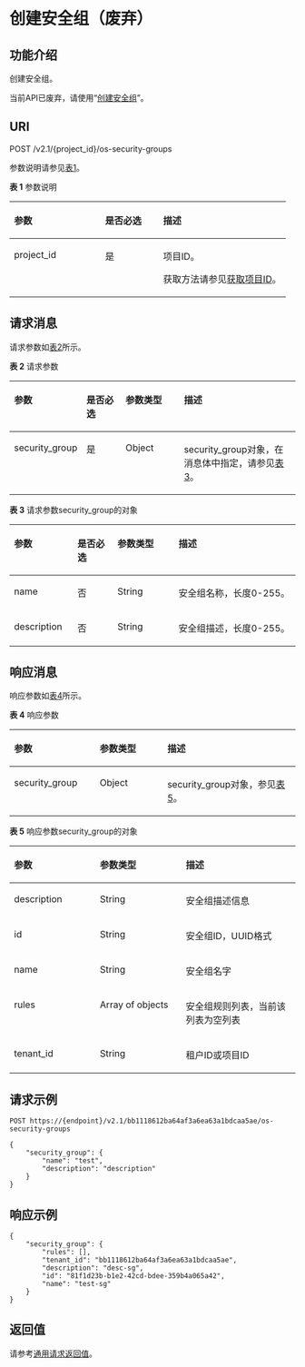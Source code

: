 # 创建安全组（废弃）<a name="ecs_03_0605"></a>

## 功能介绍<a name="zh-cn_topic_0057972662_section27950026"></a>

创建安全组。

当前API已废弃，请使用“[创建安全组](https://support.huaweicloud.com/api-vpc/vpc_sg02_0003.html)”。

## URI<a name="zh-cn_topic_0057972662_section50223649"></a>

POST /v2.1/\{project\_id\}/os-security-groups

参数说明请参见[表1](#zh-cn_topic_0057972662_table55945983)。

**表 1**  参数说明

<a name="zh-cn_topic_0057972662_table55945983"></a>
<table><thead align="left"><tr id="zh-cn_topic_0057972662_row11302482"><th class="cellrowborder" valign="top" width="33%" id="mcps1.2.4.1.1"><p id="p5187119"><a name="p5187119"></a><a name="p5187119"></a>参数</p>
</th>
<th class="cellrowborder" valign="top" width="21%" id="mcps1.2.4.1.2"><p id="p17503500"><a name="p17503500"></a><a name="p17503500"></a>是否必选</p>
</th>
<th class="cellrowborder" valign="top" width="46%" id="mcps1.2.4.1.3"><p id="p8497414"><a name="p8497414"></a><a name="p8497414"></a>描述</p>
</th>
</tr>
</thead>
<tbody><tr id="zh-cn_topic_0057972662_row49888896"><td class="cellrowborder" valign="top" width="33%" headers="mcps1.2.4.1.1 "><p id="zh-cn_topic_0057972662_p14468758"><a name="zh-cn_topic_0057972662_p14468758"></a><a name="zh-cn_topic_0057972662_p14468758"></a>project_id</p>
</td>
<td class="cellrowborder" valign="top" width="21%" headers="mcps1.2.4.1.2 "><p id="zh-cn_topic_0057972662_p31118786"><a name="zh-cn_topic_0057972662_p31118786"></a><a name="zh-cn_topic_0057972662_p31118786"></a>是</p>
</td>
<td class="cellrowborder" valign="top" width="46%" headers="mcps1.2.4.1.3 "><p id="p37593705"><a name="p37593705"></a><a name="p37593705"></a>项目ID。</p>
<p id="p1180512217438"><a name="p1180512217438"></a><a name="p1180512217438"></a>获取方法请参见<a href="获取项目ID.md">获取项目ID</a>。</p>
</td>
</tr>
</tbody>
</table>

## 请求消息<a name="zh-cn_topic_0057972662_section41583755"></a>

请求参数如[表2](#zh-cn_topic_0057972662_table63943666)所示。

**表 2**  请求参数

<a name="zh-cn_topic_0057972662_table63943666"></a>
<table><thead align="left"><tr id="zh-cn_topic_0057972662_row46071449"><th class="cellrowborder" valign="top" width="21.587841215878413%" id="mcps1.2.5.1.1"><p id="zh-cn_topic_0058745339_p39560242204918"><a name="zh-cn_topic_0058745339_p39560242204918"></a><a name="zh-cn_topic_0058745339_p39560242204918"></a>参数</p>
</th>
<th class="cellrowborder" valign="top" width="14.588541145885412%" id="mcps1.2.5.1.2"><p id="p776915317295"><a name="p776915317295"></a><a name="p776915317295"></a>是否必选</p>
</th>
<th class="cellrowborder" valign="top" width="21.347865213478652%" id="mcps1.2.5.1.3"><p id="zh-cn_topic_0058745339_p50263001204918"><a name="zh-cn_topic_0058745339_p50263001204918"></a><a name="zh-cn_topic_0058745339_p50263001204918"></a>参数类型</p>
</th>
<th class="cellrowborder" valign="top" width="42.47575242475752%" id="mcps1.2.5.1.4"><p id="zh-cn_topic_0058745339_p2596798204918"><a name="zh-cn_topic_0058745339_p2596798204918"></a><a name="zh-cn_topic_0058745339_p2596798204918"></a>描述</p>
</th>
</tr>
</thead>
<tbody><tr id="zh-cn_topic_0057972662_row10655236"><td class="cellrowborder" valign="top" width="21.587841215878413%" headers="mcps1.2.5.1.1 "><p id="zh-cn_topic_0057972662_p57767782"><a name="zh-cn_topic_0057972662_p57767782"></a><a name="zh-cn_topic_0057972662_p57767782"></a>security_group</p>
</td>
<td class="cellrowborder" valign="top" width="14.588541145885412%" headers="mcps1.2.5.1.2 "><p id="p776919314292"><a name="p776919314292"></a><a name="p776919314292"></a>是</p>
</td>
<td class="cellrowborder" valign="top" width="21.347865213478652%" headers="mcps1.2.5.1.3 "><p id="zh-cn_topic_0057972662_p48678752"><a name="zh-cn_topic_0057972662_p48678752"></a><a name="zh-cn_topic_0057972662_p48678752"></a>Object</p>
</td>
<td class="cellrowborder" valign="top" width="42.47575242475752%" headers="mcps1.2.5.1.4 "><p id="zh-cn_topic_0057972662_p10212927"><a name="zh-cn_topic_0057972662_p10212927"></a><a name="zh-cn_topic_0057972662_p10212927"></a>security_group对象，在消息体中指定，请参见<a href="#zh-cn_topic_0057972662_table21940722">表3</a>。</p>
</td>
</tr>
</tbody>
</table>

**表 3**  请求参数security\_group的对象

<a name="zh-cn_topic_0057972662_table21940722"></a>
<table><thead align="left"><tr id="zh-cn_topic_0057972662_row43216271"><th class="cellrowborder" valign="top" width="22.157784221577842%" id="mcps1.2.5.1.1"><p id="p1485183101118"><a name="p1485183101118"></a><a name="p1485183101118"></a>参数</p>
</th>
<th class="cellrowborder" valign="top" width="14.018598140185981%" id="mcps1.2.5.1.2"><p id="p987214010294"><a name="p987214010294"></a><a name="p987214010294"></a>是否必选</p>
</th>
<th class="cellrowborder" valign="top" width="21.347865213478652%" id="mcps1.2.5.1.3"><p id="p18485336113"><a name="p18485336113"></a><a name="p18485336113"></a>参数类型</p>
</th>
<th class="cellrowborder" valign="top" width="42.47575242475752%" id="mcps1.2.5.1.4"><p id="p1648517315115"><a name="p1648517315115"></a><a name="p1648517315115"></a>描述</p>
</th>
</tr>
</thead>
<tbody><tr id="zh-cn_topic_0057972662_row57557412"><td class="cellrowborder" valign="top" width="22.157784221577842%" headers="mcps1.2.5.1.1 "><p id="zh-cn_topic_0057972662_p31638772"><a name="zh-cn_topic_0057972662_p31638772"></a><a name="zh-cn_topic_0057972662_p31638772"></a>name</p>
</td>
<td class="cellrowborder" valign="top" width="14.018598140185981%" headers="mcps1.2.5.1.2 "><p id="p13872104052910"><a name="p13872104052910"></a><a name="p13872104052910"></a>否</p>
</td>
<td class="cellrowborder" valign="top" width="21.347865213478652%" headers="mcps1.2.5.1.3 "><p id="zh-cn_topic_0057972662_p415393471693"><a name="zh-cn_topic_0057972662_p415393471693"></a><a name="zh-cn_topic_0057972662_p415393471693"></a>String</p>
</td>
<td class="cellrowborder" valign="top" width="42.47575242475752%" headers="mcps1.2.5.1.4 "><p id="zh-cn_topic_0057972662_p15080136"><a name="zh-cn_topic_0057972662_p15080136"></a><a name="zh-cn_topic_0057972662_p15080136"></a>安全组名称，长度0-255。</p>
</td>
</tr>
<tr id="zh-cn_topic_0057972662_row1503503"><td class="cellrowborder" valign="top" width="22.157784221577842%" headers="mcps1.2.5.1.1 "><p id="zh-cn_topic_0057972662_p54674917"><a name="zh-cn_topic_0057972662_p54674917"></a><a name="zh-cn_topic_0057972662_p54674917"></a>description</p>
</td>
<td class="cellrowborder" valign="top" width="14.018598140185981%" headers="mcps1.2.5.1.2 "><p id="p087214408298"><a name="p087214408298"></a><a name="p087214408298"></a>否</p>
</td>
<td class="cellrowborder" valign="top" width="21.347865213478652%" headers="mcps1.2.5.1.3 "><p id="zh-cn_topic_0057972662_p449516831693"><a name="zh-cn_topic_0057972662_p449516831693"></a><a name="zh-cn_topic_0057972662_p449516831693"></a>String</p>
</td>
<td class="cellrowborder" valign="top" width="42.47575242475752%" headers="mcps1.2.5.1.4 "><p id="zh-cn_topic_0057972662_p32242465"><a name="zh-cn_topic_0057972662_p32242465"></a><a name="zh-cn_topic_0057972662_p32242465"></a>安全组描述，长度0-255。</p>
</td>
</tr>
</tbody>
</table>

## 响应消息<a name="zh-cn_topic_0057972662_section38709481"></a>

响应参数如[表4](#zh-cn_topic_0057972662_table61502840)所示。

**表 4**  响应参数

<a name="zh-cn_topic_0057972662_table61502840"></a>
<table><thead align="left"><tr id="zh-cn_topic_0057972662_row45420240"><th class="cellrowborder" valign="top" width="29.95299529952995%" id="mcps1.2.4.1.1"><p id="p17521191015112"><a name="p17521191015112"></a><a name="p17521191015112"></a>参数</p>
</th>
<th class="cellrowborder" valign="top" width="23.65236523652365%" id="mcps1.2.4.1.2"><p id="p35211110111112"><a name="p35211110111112"></a><a name="p35211110111112"></a>参数类型</p>
</th>
<th class="cellrowborder" valign="top" width="46.39463946394639%" id="mcps1.2.4.1.3"><p id="p105377109114"><a name="p105377109114"></a><a name="p105377109114"></a>描述</p>
</th>
</tr>
</thead>
<tbody><tr id="zh-cn_topic_0057972662_row49282936"><td class="cellrowborder" valign="top" width="29.95299529952995%" headers="mcps1.2.4.1.1 "><p id="zh-cn_topic_0057972662_p32494840"><a name="zh-cn_topic_0057972662_p32494840"></a><a name="zh-cn_topic_0057972662_p32494840"></a>security_group</p>
</td>
<td class="cellrowborder" valign="top" width="23.65236523652365%" headers="mcps1.2.4.1.2 "><p id="zh-cn_topic_0057972662_p14836356"><a name="zh-cn_topic_0057972662_p14836356"></a><a name="zh-cn_topic_0057972662_p14836356"></a>Object</p>
</td>
<td class="cellrowborder" valign="top" width="46.39463946394639%" headers="mcps1.2.4.1.3 "><p id="zh-cn_topic_0057972662_p33484259"><a name="zh-cn_topic_0057972662_p33484259"></a><a name="zh-cn_topic_0057972662_p33484259"></a>security_group对象，参见<a href="#zh-cn_topic_0057972662_table27870469">表5</a>。</p>
</td>
</tr>
</tbody>
</table>

**表 5**  响应参数security\_group的对象

<a name="zh-cn_topic_0057972662_table27870469"></a>
<table><thead align="left"><tr id="zh-cn_topic_0057972662_row21933905"><th class="cellrowborder" valign="top" width="30.023002300230022%" id="mcps1.2.4.1.1"><p id="p11189161310116"><a name="p11189161310116"></a><a name="p11189161310116"></a>参数</p>
</th>
<th class="cellrowborder" valign="top" width="30.023002300230022%" id="mcps1.2.4.1.2"><p id="p1118951313111"><a name="p1118951313111"></a><a name="p1118951313111"></a>参数类型</p>
</th>
<th class="cellrowborder" valign="top" width="39.953995399539956%" id="mcps1.2.4.1.3"><p id="p181891413161115"><a name="p181891413161115"></a><a name="p181891413161115"></a>描述</p>
</th>
</tr>
</thead>
<tbody><tr id="zh-cn_topic_0057972662_row36810105"><td class="cellrowborder" valign="top" width="30.023002300230022%" headers="mcps1.2.4.1.1 "><p id="zh-cn_topic_0057972662_p28828491"><a name="zh-cn_topic_0057972662_p28828491"></a><a name="zh-cn_topic_0057972662_p28828491"></a>description</p>
</td>
<td class="cellrowborder" valign="top" width="30.023002300230022%" headers="mcps1.2.4.1.2 "><p id="zh-cn_topic_0057972662_p6329693416937"><a name="zh-cn_topic_0057972662_p6329693416937"></a><a name="zh-cn_topic_0057972662_p6329693416937"></a>String</p>
</td>
<td class="cellrowborder" valign="top" width="39.953995399539956%" headers="mcps1.2.4.1.3 "><p id="zh-cn_topic_0057972662_p24345054"><a name="zh-cn_topic_0057972662_p24345054"></a><a name="zh-cn_topic_0057972662_p24345054"></a>安全组描述信息</p>
</td>
</tr>
<tr id="zh-cn_topic_0057972662_row17778899"><td class="cellrowborder" valign="top" width="30.023002300230022%" headers="mcps1.2.4.1.1 "><p id="zh-cn_topic_0057972662_p30804749"><a name="zh-cn_topic_0057972662_p30804749"></a><a name="zh-cn_topic_0057972662_p30804749"></a>id</p>
</td>
<td class="cellrowborder" valign="top" width="30.023002300230022%" headers="mcps1.2.4.1.2 "><p id="zh-cn_topic_0057972662_p5717066816937"><a name="zh-cn_topic_0057972662_p5717066816937"></a><a name="zh-cn_topic_0057972662_p5717066816937"></a>String</p>
</td>
<td class="cellrowborder" valign="top" width="39.953995399539956%" headers="mcps1.2.4.1.3 "><p id="zh-cn_topic_0057972662_p35225966"><a name="zh-cn_topic_0057972662_p35225966"></a><a name="zh-cn_topic_0057972662_p35225966"></a>安全组ID，UUID格式</p>
</td>
</tr>
<tr id="zh-cn_topic_0057972662_row48598242"><td class="cellrowborder" valign="top" width="30.023002300230022%" headers="mcps1.2.4.1.1 "><p id="zh-cn_topic_0057972662_p44143566"><a name="zh-cn_topic_0057972662_p44143566"></a><a name="zh-cn_topic_0057972662_p44143566"></a>name</p>
</td>
<td class="cellrowborder" valign="top" width="30.023002300230022%" headers="mcps1.2.4.1.2 "><p id="zh-cn_topic_0057972662_p4300522616937"><a name="zh-cn_topic_0057972662_p4300522616937"></a><a name="zh-cn_topic_0057972662_p4300522616937"></a>String</p>
</td>
<td class="cellrowborder" valign="top" width="39.953995399539956%" headers="mcps1.2.4.1.3 "><p id="zh-cn_topic_0057972662_p52667802"><a name="zh-cn_topic_0057972662_p52667802"></a><a name="zh-cn_topic_0057972662_p52667802"></a>安全组名字</p>
</td>
</tr>
<tr id="zh-cn_topic_0057972662_row4248175"><td class="cellrowborder" valign="top" width="30.023002300230022%" headers="mcps1.2.4.1.1 "><p id="zh-cn_topic_0057972662_p8557861"><a name="zh-cn_topic_0057972662_p8557861"></a><a name="zh-cn_topic_0057972662_p8557861"></a>rules</p>
</td>
<td class="cellrowborder" valign="top" width="30.023002300230022%" headers="mcps1.2.4.1.2 "><p id="zh-cn_topic_0057972662_p4177153616937"><a name="zh-cn_topic_0057972662_p4177153616937"></a><a name="zh-cn_topic_0057972662_p4177153616937"></a>Array of objects</p>
</td>
<td class="cellrowborder" valign="top" width="39.953995399539956%" headers="mcps1.2.4.1.3 "><p id="zh-cn_topic_0057972662_p30752875"><a name="zh-cn_topic_0057972662_p30752875"></a><a name="zh-cn_topic_0057972662_p30752875"></a>安全组规则列表，当前该列表为空列表</p>
</td>
</tr>
<tr id="zh-cn_topic_0057972662_row8340425"><td class="cellrowborder" valign="top" width="30.023002300230022%" headers="mcps1.2.4.1.1 "><p id="zh-cn_topic_0057972662_p4485813"><a name="zh-cn_topic_0057972662_p4485813"></a><a name="zh-cn_topic_0057972662_p4485813"></a>tenant_id</p>
</td>
<td class="cellrowborder" valign="top" width="30.023002300230022%" headers="mcps1.2.4.1.2 "><p id="zh-cn_topic_0057972662_p5835901916937"><a name="zh-cn_topic_0057972662_p5835901916937"></a><a name="zh-cn_topic_0057972662_p5835901916937"></a>String</p>
</td>
<td class="cellrowborder" valign="top" width="39.953995399539956%" headers="mcps1.2.4.1.3 "><p id="zh-cn_topic_0057972662_p36771698"><a name="zh-cn_topic_0057972662_p36771698"></a><a name="zh-cn_topic_0057972662_p36771698"></a>租户ID或项目ID</p>
</td>
</tr>
</tbody>
</table>

## 请求示例<a name="zh-cn_topic_0057972662_section12841014"></a>

```
POST https://{endpoint}/v2.1/bb1118612ba64af3a6ea63a1bdcaa5ae/os-security-groups
```

```
{
    "security_group": {
        "name": "test",
        "description": "description"
    }
}
```

## 响应示例<a name="section817065572614"></a>

```
{
    "security_group": {
        "rules": [],
        "tenant_id": "bb1118612ba64af3a6ea63a1bdcaa5ae",
        "description": "desc-sg",
        "id": "81f1d23b-b1e2-42cd-bdee-359b4a065a42",
        "name": "test-sg"
    }
}
```

## 返回值<a name="zh-cn_topic_0057972662_ecs_03_0202_section22960139"></a>

请参考[通用请求返回值](通用请求返回值.md)。

